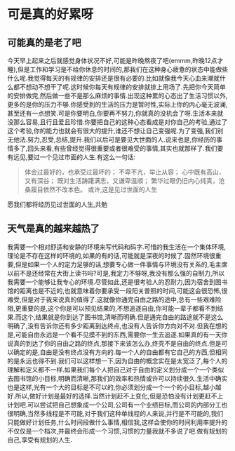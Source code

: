 # 可是真的好累呀

## 可能真的是老了吧

今天早上起来之后就感觉身体状况不好,可能是昨晚熬夜了吧(emmm,昨晚12点才睡),但是工作和学习是不给你休息的时间的,那我们在这种身心疲惫的状态中能做些什么呢.我觉得每天的有规律的安排还是很有必要的.比如就像我今天心血来潮就什么都不想动不想干了呢.这时候你每天有规律的安排就排上用场了.先把你今天简单的安排做完,然后做一些不是那么麻烦的事情.出现这种累的心态出了生活习惯以外,更多的是你的压力不够.你感受到的生活的压力是暂时性,实际上你的内心毫无波澜,甚至还有一点想笑.可是你要明白,你要再不努力,你就真的没机会了呀.生活本来就没那么容易,且行且爱且珍惜.你要把自己的这种心态看成是对你自己的考验,通过了这个考验,你的能力也就会有很大的提升,谁还不想让自己变强呢.为了变强,我们别无他法.努力,忍受,总结,提升.我们以后可是要见大世面的人.说来也是,你经历的事情多了,回头来看,有些曾经觉得很重要或者很难受的事情,其实也就那样了.我们要有远见,要过一个见过市面的人生.有这么一句话:
>体会过最好的，也承受过最坏的；
不卑不亢，举止从容；
心中既有高山，又有深谷；
既对生活踌躇满志，又谦卑温顺；
繁华过眼仍旧内心纯真，沧桑履目依然不改本色。
或许,这是见过世面的人生

愿我们都将经历见过世面的人生,共勉

## 天气是真的越来越热了

我需要一个相对舒适和安静的环境来写代码和码字.可惜的我生活在一个集体环境,理论是不存在这样的环境的,如果的有的话,可能就是深夜的时候了.固然环境很重要,但是如果一个人的定力足够的话,想要专心做一件事情与环境没有关系的,毛主席以前不是还经常在大街上读书吗?可是,我定力不够呀,我没有那么强的自制力,所以我需要一个能够让我专心的环境.尽管如此,还是很考验人的忍耐力,因为宿舍到图书馆的距离也是不近的,也就意味着你要承受一段阳关普照的时间,可能这会很恐怖,很难受,但是对于我来说真的值得了.这就像你通完自由之路的途中,总有一些艰难险阻,更重要的是,这个你是可以预见结果的,不想追逐自由,你可能一辈子都看不到结果.而这个,结果就是你到达了图书馆,清晰而明确.但是通完自由的路途就不是这么明确了,没有告诉你还有多少距离到达终点,也没有人告诉你方向对不对.但我在想的是,可能自由永远是一个看不见摸不到的东西,需要你一生去追逐.如果真的有一天你说真的到达了你的自由之路的终点,那接下来该怎么办,终究不是自由的终点.但是可以确定的是,自由是没有终点没有方向的.每一个人的自由都有它自己的方西,但相同的是永远也得不到.我们可以这样想一下,因为自由的概念实在是太宽泛了,每个人的理解和定义都不一样.如果我们每个人把自己对于自由的定义划分成一个一个类似去图书馆的小目标,明确而清晰,那我们的效率和热情或许可以持续很久.生活中确实也是这样,光有一个大的目标是不可以的,你必须划分成一个一个的小目标,越小越好.所以,做好计划是最好的选择.当然计划赶不上变化,但是恐怕没有计划更赶不上计划吧.可以尝试把自己想象成一个公司,公司有一个业绩目标,而公司的内部分工也很明确,当然多线程是不可能,对于我们这种单线程的人来说,并行是不可能的,我们只能做好计划任务,什么时间段做什么事情,相信我,这样会使你的时间利用率提升的不仅仅是一个档次,并最终会形成一个习惯,习惯的力量我就不多说了吧.做有规划的自己,享受有规划的人生.
